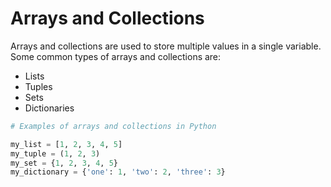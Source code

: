 # Arrays and Collections

Arrays and collections are used to store multiple values in a single variable. Some common types of arrays and collections are:

- Lists
- Tuples
- Sets
- Dictionaries

```python
# Examples of arrays and collections in Python

my_list = [1, 2, 3, 4, 5]
my_tuple = (1, 2, 3)
my_set = {1, 2, 3, 4, 5}
my_dictionary = {'one': 1, 'two': 2, 'three': 3}
```
